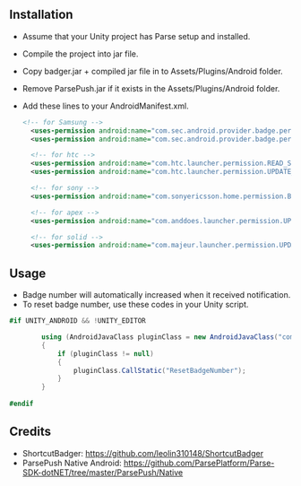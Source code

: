 ## Installation

- Assume that your Unity project has Parse setup and installed.
- Compile the project into jar file.
- Copy badger.jar + compiled jar file in to Assets/Plugins/Android folder.
- Remove ParsePush.jar if it exists in the Assets/Plugins/Android folder.
- Add these lines to your AndroidManifest.xml.
  
  ```xml
  <!-- for Samsung -->
    <uses-permission android:name="com.sec.android.provider.badge.permission.READ" />
    <uses-permission android:name="com.sec.android.provider.badge.permission.WRITE" />

    <!-- for htc -->
    <uses-permission android:name="com.htc.launcher.permission.READ_SETTINGS" />
    <uses-permission android:name="com.htc.launcher.permission.UPDATE_SHORTCUT" />

    <!-- for sony -->
    <uses-permission android:name="com.sonyericsson.home.permission.BROADCAST_BADGE" />

    <!-- for apex -->
    <uses-permission android:name="com.anddoes.launcher.permission.UPDATE_COUNT" />

    <!-- for solid -->
    <uses-permission android:name="com.majeur.launcher.permission.UPDATE_BADGE" />
  ```

## Usage

- Badge number will automatically increased when it received notification.
- To reset badge number, use these codes in your Unity script.
```cs
#if UNITY_ANDROID && !UNITY_EDITOR        

        using (AndroidJavaClass pluginClass = new AndroidJavaClass("com.parse.ParsePushUnityHelper"))
        {
            if (pluginClass != null)
            {
                pluginClass.CallStatic("ResetBadgeNumber");    
            }
        }
        
#endif
```

## Credits

- ShortcutBadger: https://github.com/leolin310148/ShortcutBadger
- ParsePush Native Android: https://github.com/ParsePlatform/Parse-SDK-dotNET/tree/master/ParsePush/Native
